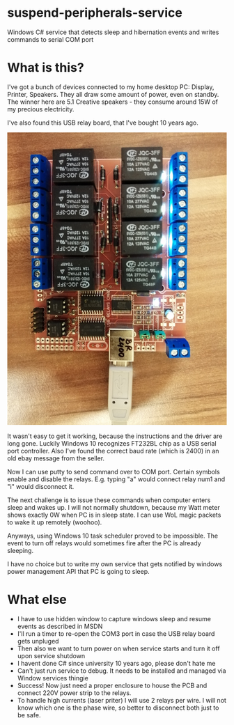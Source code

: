# suspend-peripherals-service

Windows C# service that detects sleep and hibernation events and writes commands to serial COM port


# What is this?

I've got a bunch of devices connected to my home desktop PC: Display, Printer, Speakers. They all draw some amount of power, even on standby. The winner here are 5.1 Creative speakers - they consume around 15W of my precious electricity. 


I've also found this USB relay board, that I've bought 10 years ago.

![USB relay board](/usb_relay_board.jpeg)


It wasn't easy to get it working, because the instructions and the driver are long gone. Luckily Windows 10 recognizes FT232BL chip as a USB serial port controller. Also I've found the correct baud rate (which is 2400) in an old ebay message from the seller.

Now I can use putty to send command over to COM port. Certain symbols enable and disable the relays. E.g. typing "a" would connect relay num1 and "i" would disconnect it.

The next challenge is to issue these commands when computer enters sleep and wakes up. I will not normally shutdown, because my Watt meter shows exactly 0W when PC is in sleep state. I can use WoL magic packets to wake it up remotely (woohoo).

Anyways, using Windows 10 task scheduler proved to be impossible. The event to turn off relays would sometimes fire after the PC is already sleeping.

I have no choice but to write my own service that gets notified by windows power management API that PC is going to sleep.

# What else

* I have to use hidden window to capture windows sleep and resume events as described in MSDN
* I'll run a timer to re-open the COM3 port in case the USB relay board gets unpluged
* Then also we want to turn power on when service starts and turn it off upon service shutdown
* I havent done C# since university 10 years ago, please don't hate me
* Can't just run service to debug. It needs to be installed and managed via Window services thingie
* Success! Now just need a proper enclosure to house the PCB and connect 220V power strip to the relays.
* To handle high currents (laser priter) I will use 2 relays per wire. I will not know which one is the phase wire, so better to disconnect both just to be safe.
